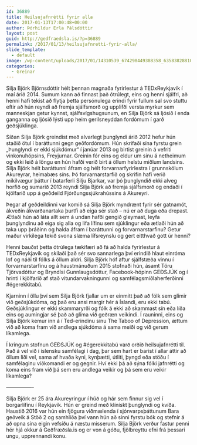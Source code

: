 ```yaml
---
id: 36889
title: Heilsujafnrétti fyrir alla
date: 2017-01-13T17:00:48+00:00
author: Þórhildur Erla Pálsdóttir
layout: post
guid: http://gedfraedsla.is/?p=36889
permalink: /2017/01/13/heilsujafnretti-fyrir-alla/
slide_template:
  - default
image: /wp-content/uploads/2017/01/14310539_674298449388358_6358382881025834708_o.jpg
categories:
  - Greinar
---
```


  
Silja Björk Björnsdóttir hélt þennan magnaða fyrirlestur á TEDxReykjavík í maí árið 2014. Sumum kann að finnast það ótrúlegt, eins og henni sjálfri, að henni hafi tekist að flytja þetta persónulega erindi fyrir fullum sal svo stuttu eftir að hún reyndi að fremja sjálfsmorð og upplifði versta myrkur sem manneskjan getur kynnst, sjálfsvígshugsunum, en Silja Björk sá ljósið í enda ganganna og ljósið lýsti upp heim gerilsneyddan fordómum í garð geðsjúklinga.

Síðan Silja Björk greindist með alvarlegt þunglyndi árið 2012 hefur hún staðið ötul í baráttunni gegn geðfordómum. Hún skrifaði sína fyrstu grein „Þunglyndi er ekki sjúkdómur“ í janúar 2013 og birtist greinin á vefriti vinkonuhópsins, Freyjurnar. Greinin fór eins og eldur um sinu á netheimum og ekki leið á löngu en hún hafði verið birt á öllum helstu miðlum landsins. Silja Björk hélt baráttunni áfram og hélt forvarnarfyrirlestra í grunnskólum Akureyrar, heimabæs síns. Þó forvarnarstarfið og skrifin hafi verið mikilvægur þáttur í batarferli Silju Bjarkar, var þó þunglyndið ekki alveg horfið og sumarið 2013 reyndi Silja Björk að fremja sjálfsmorð og endaði í kjölfarið upp á geðdeild Fjórðungssjúkrahússins á Akureyri.

Þegar af geðdeildinni var komið sá Silja Björk myndrænt fyrir sér gatnamót, ákveðin ákvarðanartaka þurtfi að eiga sér stað – nú er að duga eða drepast. Ætlaði hún að láta allt sem á undan hafði gengið gleymast, leyfa þunglyndinu að eiga sig alla og lifa lífinu sem sjúklingur eða ætlaði hún að taka upp þráðinn og halda áfram í baráttunni og forvarnarstarfinu? Getur maður virkilega tekið svona slæma lífsreynslu og gert eitthvað gott úr henni?

Henni bauðst þetta ótrúlega tækifæri að fá að halda fyrirlestur á TEDxReykjavík og skilaði það sér svo sannarlega því erindið hlaut einróma lof og náði til fólks á öllum aldri. Silja Björk hóf aftur sjálfstæða vinnu í forvarnarstarfinu og á haustmánuðum 2015 stofnaði hún, ásamt Töru Tjörvadóttur og Bryndísi Gunnlaugsdóttur, Facebook-hópinn GEÐSJÚK og í hrinti í kjölfarið af stað vitundarvakningunni og samfélagsmiðlaherferðinni #égerekkitabú.

Kjarninn í öllu því sem Silja Björk fjallar um er einmitt það að fólk sem glímir við geðsjúkdóma, og það eru ansi margir hér á Íslandi, eru ekki tabú. Geðsjúklingur er ekki skammaryrði og fólk á ekki að skammast sín eða líða eins og aumingjar sé það að glíma við geðræn veikindi. Í rauninni, eins og Silja Björk kemur inn á í Ted-erindinu sínu The Taboo of Depression, ættum við að koma fram við andlega sjúkdóma á sama meiði og við gerum líkamlega.

Í kringum stofnun GEÐSJÚK og #égerekkitabú varð orðið heilsujafnrétti til. Það á vel við í íslensku samfélagi í dag, þar sem hart er barist í allar áttir að öllum líði vel, sama af hvaða kyni, kynþætti, útliti, þyngd eða stöðu í samfélaginu viðkomandi er og gegnir. Hví ekki þá að sýna fólki jafnrétti og koma eins fram við þá sem eru andlega veikir og þá sem eru veikir líkamlega?

&#8212;&#8212;&#8212;&#8212;&#8212;-

Silja Björk er 25 ára Akureyringur í húð og hár sem finnur sig vel í borgarlífinu í Reykjavík. Hún er greind með klínískt þunglyndi og kvíða. Haustið 2016 var hún ein fjögura viðmælenda í sjónvarpsþáttunum Bara geðveik á Stöð 2 og samhliða því vann hún að sinni fyrstu bók og stefnir á að opna sína eigin vefsíðu á næstu misserum. Silja Björk verður fastur penni hér hjá okkur á Geðfræðsla.is og er von á góðu, fjölbreyttu efni frá þessari ungu, upprennandi konu.